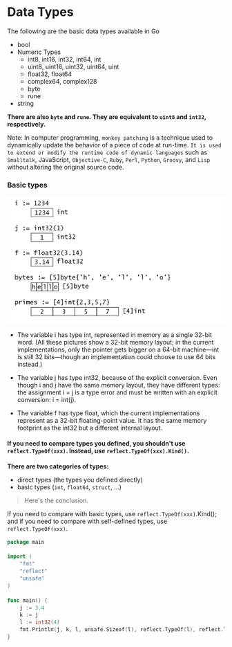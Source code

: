# Data Types

The following are the basic data types available in Go

- bool
- Numeric Types
  - int8, int16, int32, int64, int
  - uint8, uint16, uint32, uint64, uint
  - float32, float64
  - complex64, complex128
  - byte
  - rune
- string

**There are also `byte` and `rune`. They are equivalent to `uint8` and `int32`, respectively.**

Note: In computer programming, `monkey patching` is a technique used to dynamically update the behavior of a piece of code at run-time. `It is used to extend or modify the runtime code of dynamic languages` such as `Smalltalk`, JavaScript, `Objective-C`, `Ruby`, `Perl`, `Python`, `Groovy`, and `Lisp` without altering the original source code.

### Basic types

![basic data types](image.png)

- The variable i has type int, represented in memory as a single 32-bit word. (All these pictures show a 32-bit memory layout; in the current implementations, only the pointer gets bigger on a 64-bit machine—int is still 32 bits—though an implementation could choose to use 64 bits instead.)

- The variable j has type int32, because of the explicit conversion. Even though i and j have the same memory layout, they have different types: the assignment i = j is a type error and must be written with an explicit conversion: i = int(j).

- The variable f has type float, which the current implementations represent as a 32-bit floating-point value. It has the same memory footprint as the int32 but a different internal layout.

#### If you need to compare types you defined, you shouldn't use `reflect.TypeOf(xxx)`. Instead, use `reflect.TypeOf(xxx).Kind()`.

**There are two categories of types:**

- direct types (the types you defined directly)
- basic types (`int`, `float64`, `struct`, ...)

> Here's the conclusion.

If you need to compare with basic types, use `reflect.TypeOf(xxx)`.Kind(); and if you need to compare with self-defined types, use `reflect.TypeOf(xxx)`.

````go
package main

import (
	"fmt"
	"reflect"
	"unsafe"
)

func main() {
	j := 3.4
	k := j
	l := int32(4)
	fmt.Println(j, k, l, unsafe.Sizeof(l), reflect.TypeOf(l), reflect.TypeOf(l).Kind())
}
````
